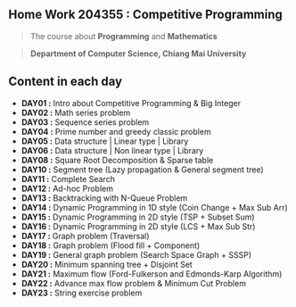 ## Home Work 204355 : Competitive Programming
> The course about **Programming** and **Mathematics**

> **Department of Computer Science, Chiang Mai University**

## **Content in each day**
 - **DAY01 :** Intro about Competitive Programming & Big Integer
 - **DAY02 :** Math series problem
 - **DAY03 :** Sequence series problem
 - **DAY04 :** Prime number and greedy classic problem
 - **DAY05 :** Data structure | Linear type | Library
 - **DAY06 :** Data structure | Non linear type | Library
 - **DAY08 :** Square Root Decomposition & Sparse table
 - **DAY10 :** Segment tree (Lazy propagation & General segment tree)
 - **DAY11 :** Complete Search
 - **DAY12 :** Ad-hoc Problem
 - **DAY13 :** Backtracking with N-Queue Problem
 - **DAY14 :** Dynamic Programming in 1D style (Coin Change + Max Sub Arr)
 - **DAY15 :** Dynamic Programming in 2D style (TSP + Subset Sum)
 - **DAY16 :** Dynamic Programming in 2D style (LCS + Max Sub Str)
 - **DAY17 :** Graph problem (Traversal)
 - **DAY18 :** Graph problem (Flood fill + Component)
 - **DAY19 :** General graph problem (Search Space Graph + SSSP)
 - **DAY20 :** Minimum spanning tree + Disjoint Set
 - **DAY21 :** Maximum flow (Ford-Fulkerson and Edmonds-Karp Algorithm)
 - **DAY22 :** Advance max flow problem & Minimum Cut Problem
 - **DAY23 :** String exercise problem

